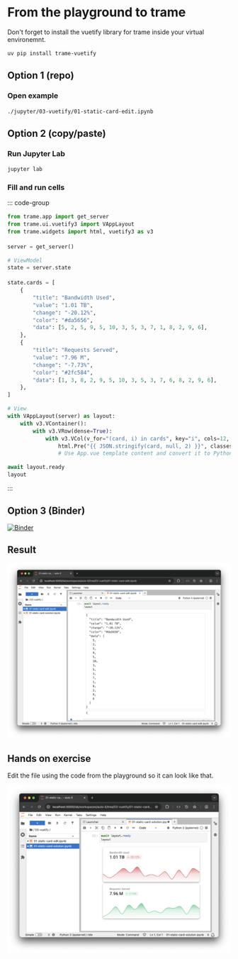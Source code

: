 # From the playground to trame

Don't forget to install the vuetify library for trame inside your virtual environemnt.

```bash
uv pip install trame-vuetify
```

## Option 1 (repo)

### Open example

```bash
./jupyter/03-vuetify/01-static-card-edit.ipynb
```


## Option 2 (copy/paste)

### Run Jupyter Lab

```bash
jupyter lab
```

### Fill and run cells


::: code-group

```python [#1 Setup]
from trame.app import get_server
from trame.ui.vuetify3 import VAppLayout
from trame.widgets import html, vuetify3 as v3

server = get_server()
```

```python [#2 ViewModel]
# ViewModel 
state = server.state

state.cards = [
    {
        "title": "Bandwidth Used",
        "value": "1.01 TB",
        "change": "-20.12%",
        "color": "#da5656",
        "data": [5, 2, 5, 9, 5, 10, 3, 5, 3, 7, 1, 8, 2, 9, 6],
    },
    {
        "title": "Requests Served",
        "value": "7.96 M",
        "change": "-7.73%",
        "color": "#2fc584",
        "data": [1, 3, 8, 2, 9, 5, 10, 3, 5, 3, 7, 6, 8, 2, 9, 6],
    },
]
```

```python [#3 UI to edit]
# View 
with VAppLayout(server) as layout:
    with v3.VContainer():
        with v3.VRow(dense=True):
            with v3.VCol(v_for="(card, i) in cards", key="i", cols=12, md=4):
                html.Pre("{{ JSON.stringify(card, null, 2) }}", classes="border-thin")
                # Use App.vue template content and convert it to Python
```


```python [#4 Display]
await layout.ready
layout
```
:::

## Option 3 (Binder)

[![Binder](https://mybinder.org/badge_logo.svg)](https://mybinder.org/v2/gh/Kitware/sc25-trame-tutorial/HEAD?urlpath=%2Fdoc%2Ftree%2Fjupyter%2F03-vuetify%2F01-static-card-edit.ipynb)


## Result

![App](./jupyter-incomplete-card.png)

## Hands on exercise

Edit the file using the code from the playground so it can look like that.


![App](./jupyter-complete-card.png)